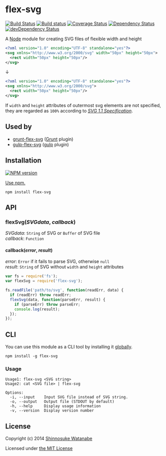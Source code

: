 # flex-svg

[![Build Status](https://travis-ci.org/shinnn/node-flex-svg.svg?branch=master)](https://travis-ci.org/shinnn/node-flex-svg)
[![Build status](https://ci.appveyor.com/api/projects/status/9q6scamtv2b5q9cw?svg=true)](https://ci.appveyor.com/project/ShinnosukeWatanabe/node-flex-svg)
[![Coverage Status](https://img.shields.io/coveralls/shinnn/node-flex-svg.svg)](https://coveralls.io/r/shinnn/node-flex-svg)
[![Dependency Status](https://david-dm.org/shinnn/node-flex-svg.svg)](https://david-dm.org/shinnn/node-flex-svg)
[![devDependency Status](https://david-dm.org/shinnn/node-flex-svg/dev-status.svg)](https://david-dm.org/shinnn/node-flex-svg#info=devDependencies)

A [Node](http://nodejs.org/) module for creating SVG files of flexible width and height

```xml
<?xml version="1.0" encoding="UTF-8" standalone="yes"?>
<svg xmlns="http://www.w3.org/2000/svg" width="50px" height="50px">
  <rect width="50px" height="50px"/>
</svg>
```

↓

```xml
<?xml version="1.0" encoding="UTF-8" standalone="yes"?>
<svg xmlns="http://www.w3.org/2000/svg">
  <rect width="50px" height="50px"/>
</svg>
```

If `width` and `height` attributes of outermost svg elements are not specified, they are regarded as `100%` according to [*SVG 1.1 Specification*](http://www.w3.org/TR/SVG11/struct.html#SVGElementWidthAttribute).

## Used by

* [grunt-flex-svg](https://github.com/shinnn/grunt-flex-svg) ([Grunt](http://gruntjs.com/) plugin)
* [gulp-flex-svg](https://github.com/shinnn/gulp-flex-svg) ([gulp](http://gulpjs.com/) plugin)

## Installation

[![NPM version](https://badge.fury.io/js/flex-svg.svg)](https://www.npmjs.org/package/flex-svg)

[Use npm.](https://www.npmjs.org/doc/cli/npm-install.html)

```
npm install flex-svg
```

## API

### flexSvg(*SVGdata*, *callback*)

*SVGdata*: `String` of SVG or `Buffer` of SVG file  
*callback*: `Function`

#### callback(*error*, *result*)

*error*: `Error` if it fails to parse SVG, otherwise `null`  
*result*: `String` of SVG without `width` and `height` attributes

```javascript
var fs = require('fs');
var flexSvg = require('flex-svg');

fs.readFile('path/to/svg', function(readErr, data) {
  if (readErr) throw readErr;
  flexSvg(data, function(parseErr, result) {
    if (parseErr) throw parseErr;
    console.log(result);
  });
});
```

## CLI

You can use this module as a CLI tool by installing it [globally](https://www.npmjs.org/doc/files/npm-folders.html#global-installation).

```
npm install -g flex-svg
```

### Usage

```
Usage1: flex-svg <SVG string>
Usage2: cat <SVG file> | flex-svg

Options:
  -i, --input    Input SVG file instead of SVG string.
  -o, --output   Output file (STDOUT by default)      
  -h, --help     Display usage information            
  -v, --version  Display version number
```

## License

Copyright (c) 2014 [Shinnosuke Watanabe](https://github.com/shinnn)

Licensed under [the MIT License](./LICENSE)
